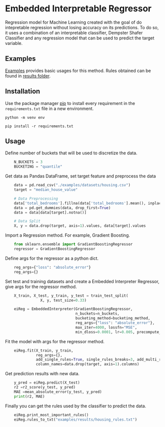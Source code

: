 # Embedded Interpretable Regressor

Regression model for Machine Learning created with the goal of do intepretable regression without losing accuracy on its predictions. To do so, it uses a combination of an interpretable classifier, Dempster Shafer Classifier and any regression model that can be used to predict the target variable.

## Examples

[Examples](examples/) provides basic usages for this method. Rules obtained can be found in [results folder](examples/results/).

## Installation

Use the package manager [pip](https://pip.pypa.io/en/stable/) to install every requirement in the `requirements.txt` file in a new environment.

`python -m venv env`

`pip install -r requirements.txt`

## Usage

Define number of buckets that will be used to discretize the data.

```python
    N_BUCKETS = 3
    BUCKETING = "quantile"
```

Get data as Pandas DataFrame, set target feature and preprocess the data

```Python
    data = pd.read_csv("./examples/datasets/housing.csv")
    target = "median_house_value"

    # Data Preprocessing
    data['total_bedrooms'].fillna(data['total_bedrooms'].mean(), inplace=True)
    data = pd.get_dummies(data, drop_first=True)
    data = data[data[target].notna()]

    # Data Split
    X, y = data.drop(target, axis=1).values, data[target].values
```

Import a Regression method. For example, Gradient Boosting.

```Python
    from sklearn.ensemble import GradientBoostingRegressor
    regressor = GradientBoostingRegressor
```

Define args for the regressor as a python dict.

```Python
    reg_args={"loss": "absolute_error"}
    reg_args={}
```

Set test and training datasets and create a Embedded Interpreter Regressor, give args for the regressor method.

```Python
    X_train, X_test, y_train, y_test = train_test_split(
                X, y, test_size=0.33)

    eiReg = EmbeddedInterpreter(GradientBoostingRegressor,
                                n_buckets=n_buckets,
                                bucketing_method=bucketing_method,
                                reg_args={"loss": "absolute_error"},
                                max_iter=4000, lossfn="MSE",
                                min_dloss=0.0001, lr=0.005, precompute_rules=True)
```

Fit the model with args for the regressor method.

```Python
    eiReg.fit(X_train, y_train,
              reg_args={},
              add_single_rules=True, single_rules_breaks=3, add_multi_rules=True,
              column_names=data.drop(target, axis=1).columns)
```

Get prediction results with new data.

```Python
    y_pred = eiReg.predict(X_test)
    r2 =r2_score(y_test, y_pred)
    MAE =mean_absolute_error(y_test, y_pred)
    print(r2, MAE)
```

Finally you can get the rules used by the classifier to predict the data.

```Python
    eiReg.print_most_important_rules()
    eiReg.rules_to_txt("examples/results/housing_rules.txt")
```
